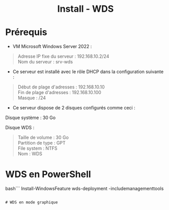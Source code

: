 
<div align="center"><H1> Install -  WDS </H1></div>

# Prérequis

- VM Microsoft Windows Server 2022 :

>  Adresse IP fixe du serveur : 192.168.10.2/24  
>  Nom du serveur : srv-wds  

- Ce serveur est installé avec le rôle DHCP dans la configuration suivante :

> Début de plage d'adresses : 192.168.10.10  
> Fin de plage d'adresses : 192.168.10.100  
> Masque : /24  

- Ce serveur dispose de 2 disques configurés comme ceci :

Disque système : 30 Go  

Disque WDS :  
> Taille de volume : 30 Go  
> Partition de type : GPT  
> File system : NTFS  
> Nom : WDS  

# WDS en PowerShell

bash```
Install-WindowsFeature wds-deployment -includemanagementtools
```

# WDS en mode graphique
